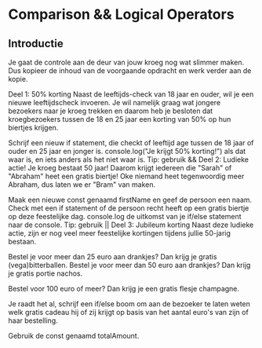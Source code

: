# Comparison && Logical Operators

## Introductie

Je gaat de controle aan de deur van jouw kroeg nog wat slimmer maken. Dus kopieer de inhoud van de voorgaande opdracht en werk verder aan de kopie.

Deel 1: 50% korting
Naast de leeftijds-check van 18 jaar en ouder, wil je een nieuwe leeftijdscheck invoeren. Je wil namelijk graag wat jongere bezoekers naar je kroeg trekken en daarom heb je besloten dat kroegbezoekers tussen de 18 en 25 jaar een korting van 50% op hun biertjes krijgen.

Schrijf een nieuw if statement, die checkt of leeftijd age tussen de 18 jaar of ouder en 25 jaar en jonger is.
console.log("Je krijgt 50% korting!") als dat waar is, en iets anders als het niet waar is.
Tip: gebruik &&
Deel 2: Ludieke actie!
Je kroeg bestaat 50 jaar! Daarom krijgt iedereen die "Sarah" of "Abraham" heet een gratis biertje! Oke niemand heet tegenwoordig meer Abraham, dus laten we er "Bram" van maken.

Maak een nieuwe const genaamd firstName en geef de persoon een naam.
Check met een if statement of de persoon recht heeft op een gratis biertje op deze feestelijke dag.
console.log de uitkomst van je if/else statement naar de console.
Tip: gebruik ||
Deel 3: Jubileum korting
Naast deze ludieke actie, zijn er nog veel meer feestelijke kortingen tijdens jullie 50-jarig bestaan.

Bestel je voor meer dan 25 euro aan drankjes? Dan krijg je gratis (vega)bitterballen. Bestel je voor meer dan 50 euro aan drankjes? Dan krijg je gratis portie nachos.

Bestel voor 100 euro of meer? Dan krijg je een gratis flesje champagne.

Je raadt het al, schrijf een if/else boom om aan de bezoeker te laten weten welk gratis cadeau hij of zij krijgt op basis van het aantal euro's van zijn of haar bestelling.

Gebruik de const genaamd totalAmount.
